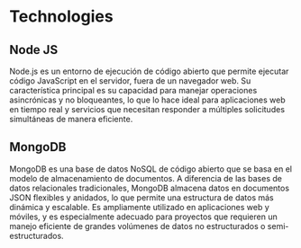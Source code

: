 # Technologies

## Node JS

Node.js es un entorno de ejecución de código abierto que permite ejecutar código JavaScript en el servidor, fuera de un navegador web. Su característica principal es su capacidad para manejar operaciones asincrónicas y no bloqueantes, lo que lo hace ideal para aplicaciones web en tiempo real y servicios que necesitan responder a múltiples solicitudes simultáneas de manera eficiente.

## MongoDB

MongoDB es una base de datos NoSQL de código abierto que se basa en el modelo de almacenamiento de documentos. A diferencia de las bases de datos relacionales tradicionales, MongoDB almacena datos en documentos JSON flexibles y anidados, lo que permite una estructura de datos más dinámica y escalable. Es ampliamente utilizado en aplicaciones web y móviles, y es especialmente adecuado para proyectos que requieren un manejo eficiente de grandes volúmenes de datos no estructurados o semi-estructurados.